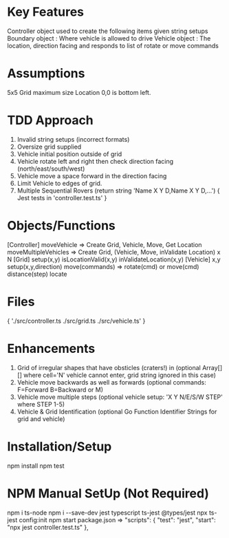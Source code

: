 # Key Features
Controller object used to create the following items given string setups
Boundary object : Where vehicle is allowed to drive
Vehicle object : The location, direction facing and responds to list of rotate or move commands

# Assumptions
5x5 Grid maximum size
Location 0,0 is bottom left.

# TDD Approach
1. Invalid string setups (incorrect formats)
2. Oversize grid supplied
3. Vehicle initial position outside of grid
4. Vehicle rotate left and right then check direction facing (north/east/south/west)
5. Vehicle move a space forward in the direction facing
6. Limit Vehicle to edges of grid.
7. Multiple Sequential Rovers (return string 'Name X Y D,Name X Y D,...')
{ Jest tests in 'controller.test.ts' }

# Objects/Functions
[Controller]
moveVehicle => Create Grid, Vehicle, Move, Get Location
moveMultipleVehicles => Create Grid, (Vehicle, Move, inValidate Location) x N
[Grid]
setup(x,y)
isLocationValid(x,y)
inValidateLocation(x,y)
[Vehicle]
x,y
setup(x,y,direction)
move(commands) => rotate(cmd) or move(cmd)
distance(step)
locate

# Files
{  './src/controller.ts
	./src/grid.ts
	./src/vehicle.ts' }

# Enhancements
1. Grid of irregular shapes that have obsticles (craters!) in (optional Array[][] where cell='N' vehicle cannot enter, grid string ignored in this case)
2. Vehicle move backwards as well as forwards (optional commands: F=Forward B=Backward or M)
3. Vehicle move multiple steps (optional vehicle setup: 'X Y N/E/S/W STEP' where STEP 1-5)
4. Vehicle & Grid Identification (optional Go Function Identifier Strings for grid and vehicle)

# Installation/Setup
npm install
npm test

# NPM Manual SetUp (Not Required)
npm i ts-node
npm i --save-dev jest typescript ts-jest @types/jest
npx ts-jest config:init
npm start
package.json =>
  "scripts": {
    "test": "jest",
    "start": "npx jest controller.test.ts"
  },
